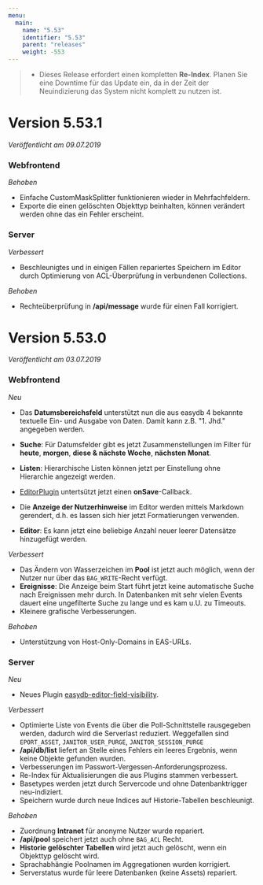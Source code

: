 ```yaml
---
menu:
  main:
    name: "5.53"
    identifier: "5.53"
    parent: "releases"
    weight: -553
---
```


> * Dieses Release erfordert einen kompletten **Re-Index**. Planen Sie eine Downtime für das Update ein, da in der Zeit der Neuindizierung das System nicht komplett zu nutzen ist.

# Version 5.53.1

*Veröffentlicht am 09.07.2019*

### Webfrontend

*Behoben*

* Einfache CustomMaskSplitter funktionieren wieder in Mehrfachfeldern.
* Exporte die einen gelöschten Objekttyp beinhalten, können verändert werden ohne das ein Fehler erscheint. 

### Server

*Verbessert*

* Beschleunigtes und in einigen Fällen repariertes Speichern im Editor durch Optimierung von ACL-Überprüfung in verbundenen Collections.

*Behoben*

* Rechteüberprüfung in **/api/message** wurde für einen Fall korrigiert.

# Version 5.53.0

*Veröffentlicht am 03.07.2019*

### Webfrontend

*Neu*

* Das **Datumsbereichsfeld** unterstützt nun die aus easydb 4 bekannte textuelle Ein- und  Ausgabe von Daten. Damit kann z.B. "1. Jhd." angegeben werden.

* **Suche**: Für Datumsfelder gibt es jetzt Zusammenstellungen im Filter für **heute**, **morgen**, **diese & nächste Woche**, **nächsten Monat**. 
* **Listen**: Hierarchische Listen können jetzt per Einstellung ohne Hierarchie angezeigt werden.
* [EditorPlugin](https://docs.easydb.de/en/technical/plugins/reference/webfrontend/editor-plugin/) untertsützt jetzt einen **onSave**-Callback.
* Die **Anzeige der Nutzerhinweise** im Editor werden mittels Markdown gerendert, d.h. es lassen sich hier jetzt Formatierungen verwenden.
* **Editor**: Es kann jetzt eine beliebige Anzahl neuer leerer Datensätze hinzugefügt werden. 

*Verbessert*

* Das Ändern von Wasserzeichen im **Pool** ist jetzt auch möglich, wenn der Nutzer nur über das `BAG_WRITE`-Recht verfügt.
* **Ereignisse**: Die Anzeige beim Start führt jetzt keine automatische Suche nach Ereignissen mehr durch. In Datenbanken mit sehr vielen Events dauert eine ungefilterte Suche zu lange und es kam u.U. zu Timeouts.
* Kleinere grafische Verbesserungen.

*Behoben*

* Unterstützung von Host-Only-Domains in EAS-URLs. 

### Server

*Neu*

- Neues Plugin [easydb-editor-field-visibility](https://github.com/programmfabrik/easydb-editor-field-visibility).

*Verbessert*

* Optimierte Liste von Events die über die Poll-Schnittstelle rausgegeben werden, dadurch wird die Serverlast reduziert. Weggefallen sind `EPORT_ASSET`, `JANITOR_USER_PURGE`, `JANITOR_SESSION_PURGE`
* **/api/db/list** liefert an Stelle eines Fehlers ein leeres Ergebnis, wenn keine Objekte gefunden wurden.
* Verbesserungen im Passwort-Vergessen-Anforderungsprozess.
* Re-Index für Aktualisierungen die aus Plugins stammen verbessert.
* Basetypes werden jetzt durch Servercode und ohne Datenbanktrigger neu-indiziert.
* Speichern wurde durch neue Indices auf Historie-Tabellen beschleunigt.

*Behoben*

* Zuordnung **Intranet** für anonyme Nutzer wurde repariert.
* **/api/pool** speichert jetzt auch ohne `BAG_ACL` Recht.
* **Historie gelöschter Tabellen** wird jetzt auch gelöscht, wenn ein Objekttyp gelöscht wird.
* Sprachabhängie Poolnamen im Aggregationen wurden korrigiert.
* Serverstatus wurde für leere Datenbanken (keine Assets) repariert.
